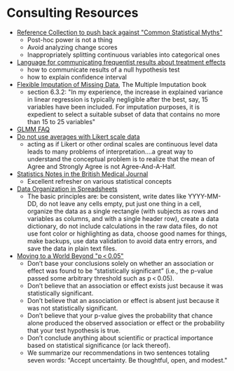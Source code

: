 # Consulting Resources

- [Reference Collection to push back against "Common Statistical Myths"](https://discourse.datamethods.org/t/reference-collection-to-push-back-against-common-statistical-myths/1787)
    * Post-hoc power is not a thing
    * Avoid analyzing change scores
    * Inappropriately splitting continuous variables into categorical ones
- [Language for communicating frequentist results about treatment effects](https://discourse.datamethods.org/t/language-for-communicating-frequentist-results-about-treatment-effects/934)
    * how to communicate results of a null hypothesis test
    * how to explain confidence interval
- [Flexible Imputation of Missing Data](https://stefvanbuuren.name/fimd/), The Multiple Imputation book
    * section 6.3.2: "In my experience, the increase in explained variance in linear regression is typically negligible after the best, say, 15 variables have been included. For imputation purposes, it is expedient to select a suitable subset of data that contains no more than 15 to 25 variables"
- [GLMM FAQ](https://bbolker.github.io/mixedmodels-misc/glmmFAQ.html)
- [Do not use averages with Likert scale data](https://bookdown.org/Rmadillo/likert/)
    * acting as if Likert or other ordinal scales are continuous level data leads to many problems of interpretation....a great way to understand the conceptual problem is to realize that the mean of Agree and Strongly Agree is not Agree-And-A-Half.
- [Statistics Notes in the British Medical Journal](https://www-users.york.ac.uk/~mb55/pubs/pbstnote.htm)
    * Excellent refresher on various statistical concepts
- [Data Organization in Spreadsheets](https://www.tandfonline.com/doi/full/10.1080/00031305.2017.1375989)
    *  The basic principles are: be consistent, write dates like YYYY-MM-DD, do not leave any cells empty, put just one thing in a cell, organize the data as a single rectangle (with subjects as rows and variables as columns, and with a single header row), create a data dictionary, do not include calculations in the raw data files, do not use font color or highlighting as data, choose good names for things, make backups, use data validation to avoid data entry errors, and save the data in plain text files.
- [Moving to a World Beyond "p < 0.05"](https://www.tandfonline.com/doi/full/10.1080/00031305.2019.1583913)
    * Don’t base your conclusions solely on whether an association or effect was found to be “statistically significant” (i.e., the p-value passed some arbitrary threshold such as p < 0.05).
    * Don’t believe that an association or effect exists just because it was statistically significant.
    * Don’t believe that an association or effect is absent just because it was not statistically significant.
    * Don’t believe that your p-value gives the probability that chance alone produced the observed association or effect or the probability that your test hypothesis is true.
    * Don’t conclude anything about scientific or practical importance based on statistical significance (or lack thereof).
    * We summarize our recommendations in two sentences totaling seven words: "Accept uncertainty. Be thoughtful, open, and modest."
